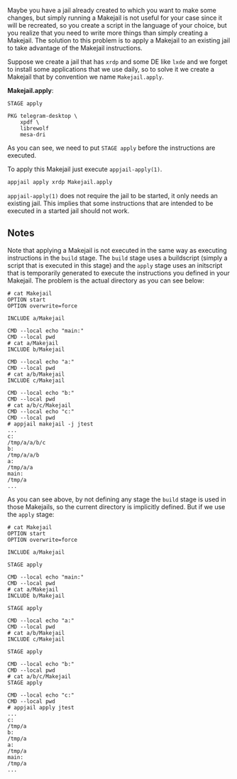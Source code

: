 Maybe you have a jail already created to which you want to make some changes, but simply running a Makejail is not useful for your case since it will be recreated, so you create a script in the language of your choice, but you realize that you need to write more things than simply creating a Makejail. The solution to this problem is to apply a Makejail to an existing jail to take advantage of the Makejail instructions.

Suppose we create a jail that has `xrdp` and some DE like `lxde` and we forget to install some applications that we use daily, so to solve it we create a Makejail that by convention we name `Makejail.apply`.

**Makejail.apply**:

```
STAGE apply

PKG telegram-desktop \
    xpdf \
    librewolf
    mesa-dri
```

As you can see, we need to put `STAGE apply` before the instructions are executed.

To apply this Makejail just execute `appjail-apply(1)`.

```sh
appjail apply xrdp Makejail.apply
```

`appjail-apply(1)` does not require the jail to be started, it only needs an existing jail. This implies that some instructions that are intended to be executed in a started jail should not work.

## Notes

Note that applying a Makejail is not executed in the same way as executing instructions in the `build` stage. The `build` stage uses a buildscript (simply a script that is executed in this stage) and the `apply` stage uses an initscript that is temporarily generated to execute the instructions you defined in your Makejail. The problem is the actual directory as you can see below:

```console
# cat Makejail
OPTION start
OPTION overwrite=force

INCLUDE a/Makejail

CMD --local echo "main:"
CMD --local pwd
# cat a/Makejail
INCLUDE b/Makejail

CMD --local echo "a:"
CMD --local pwd
# cat a/b/Makejail
INCLUDE c/Makejail

CMD --local echo "b:"
CMD --local pwd
# cat a/b/c/Makejail
CMD --local echo "c:"
CMD --local pwd
# appjail makejail -j jtest
...
c:
/tmp/a/a/b/c
b:
/tmp/a/a/b
a:
/tmp/a/a
main:
/tmp/a
...
```

As you can see above, by not defining any stage the `build` stage is used in those Makejails, so the current directory is implicitly defined. But if we use the `apply` stage:

```console
# cat Makejail
OPTION start
OPTION overwrite=force

INCLUDE a/Makejail

STAGE apply

CMD --local echo "main:"
CMD --local pwd
# cat a/Makejail
INCLUDE b/Makejail

STAGE apply

CMD --local echo "a:"
CMD --local pwd
# cat a/b/Makejail
INCLUDE c/Makejail

STAGE apply

CMD --local echo "b:"
CMD --local pwd
# cat a/b/c/Makejail
STAGE apply

CMD --local echo "c:"
CMD --local pwd
# appjail apply jtest
...
c:
/tmp/a
b:
/tmp/a
a:
/tmp/a
main:
/tmp/a
...
```
